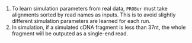 1. To learn simulation parameters from real data, `PROBer` must take alignments sorted by read names as inputs. This is to avoid slightly different simulation parameters are learned for each run.
2. In simulation, if a simulated cDNA fragment is less than 37nt, the whole fragment will be outputed as a single-end read.
